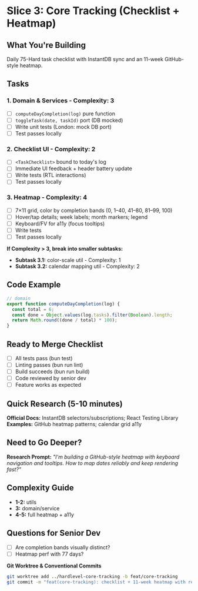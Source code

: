 # Slice 3: Core Tracking (Checklist + Heatmap)

## What You're Building

Daily 75-Hard task checklist with InstantDB sync and an 11-week GitHub-style heatmap.

## Tasks

### 1. Domain & Services - Complexity: 3

- [ ] `computeDayCompletion(log)` pure function
- [ ] `toggleTask(date, taskId)` port (DB mocked)
- [ ] Write unit tests (London: mock DB port)
- [ ] Test passes locally

### 2. Checklist UI - Complexity: 2

- [ ] `<TaskChecklist>` bound to today's log
- [ ] Immediate UI feedback + header battery update
- [ ] Write tests (RTL interactions)
- [ ] Test passes locally

### 3. Heatmap - Complexity: 4

- [ ] 7×11 grid, color by completion bands (0, 1–40, 41–80, 81–99, 100)
- [ ] Hover/tap details; week labels; month markers; legend
- [ ] Keyboard/FV for a11y (focus tooltips)
- [ ] Write tests
- [ ] Test passes locally

**If Complexity > 3, break into smaller subtasks:**

- **Subtask 3.1:** color-scale util - Complexity: 1
- **Subtask 3.2:** calendar mapping util - Complexity: 2

## Code Example

```javascript
// domain
export function computeDayCompletion(log) {
  const total = 6;
  const done = Object.values(log.tasks).filter(Boolean).length;
  return Math.round((done / total) * 100);
}
```

## Ready to Merge Checklist

- [ ] All tests pass (bun test)
- [ ] Linting passes (bun run lint)
- [ ] Build succeeds (bun run build)
- [ ] Code reviewed by senior dev
- [ ] Feature works as expected

## Quick Research (5-10 minutes)

**Official Docs:** InstantDB selectors/subscriptions; React Testing Library  
**Examples:** GitHub heatmap patterns; calendar grid a11y

## Need to Go Deeper?

**Research Prompt:** _"I'm building a GitHub-style heatmap with keyboard navigation and tooltips. How to map dates reliably and keep rendering fast?"_

## Complexity Guide

- **1-2:** utils
- **3:** domain/service
- **4-5:** full heatmap + a11y

## Questions for Senior Dev

- [ ] Are completion bands visually distinct?
- [ ] Heatmap perf with 77 days?

**Git Worktree & Conventional Commits**

```bash
git worktree add ../hardlevel-core-tracking -b feat/core-tracking
git commit -m "feat(core-tracking): checklist + 11-week heatmap with realtime sync"
```
